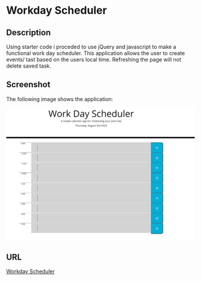 # Workday Scheduler

## Description 

Using starter code i proceded to use jQuery and javascript to make a functional work day scheduler. This application allows the user to create events/ tast based on the users local time.  Refreshing the page will not delete saved task.

## Screenshot 

The following image shows the application:

![Workday Scheduler image](./image.png)

## URL

[Workday Scheduler](https://troyfoster0324.github.io/Troy-Foster-Work-Day-Scheduler/)




